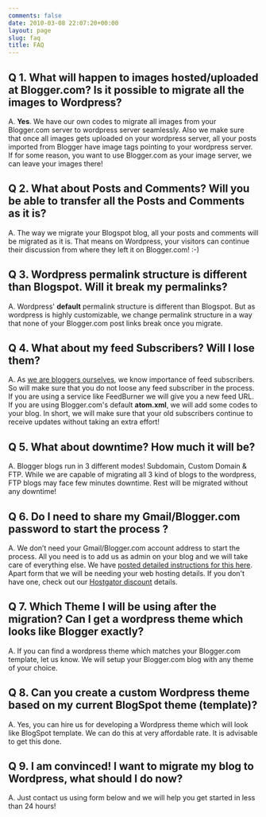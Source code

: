 ```yaml
---
comments: false
date: 2010-03-08 22:07:20+00:00
layout: page
slug: faq
title: FAQ
---
```

## Q 1. What will happen to images hosted/uploaded at Blogger.com? Is it possible to migrate all the images to Wordpress?

A. **Yes**. We have our own codes to migrate all images from your Blogger.com server to wordpress server seamlessly. Also we make sure that once all images gets uploaded on your wordpress server, all your posts imported from Blogger have image tags pointing to your wordpress server. If for some reason, you want to use Blogger.com as your image server, we can leave your images there!

## Q 2. What about Posts and Comments? Will you be able to transfer all the Posts and Comments as it is?

A. The way we migrate your Blogspot blog, all your posts and comments will be migrated as it is. That means on Wordpress, your visitors can continue their discussion from where they left it on Blogger.com! :-)

## Q 3. Wordpress permalink structure is different than Blogspot. Will it break my permalinks?

A. Wordpress' **default** permalink structure is different than Blogspot. But as wordpress is highly customizable, we change permalink structure in a way that none of your Blogger.com post links break once you migrate.

## Q 4. What about my feed Subscribers? Will I lose them?

A. As [we are bloggers ourselves](http://rtblogs.com/blog-list/), we know importance of feed subscribers. So will make sure that you do not loose any feed subscriber in the process.
If you are using a service like FeedBurner we will give you a new feed URL. If you are using Blogger.com's default **atom.xml**, we will add some codes to your blog. In short, we will make sure that your old subscribers continue to receive updates without taking an extra effort!

## Q 5. What about downtime? How much it will be?

A. Blogger blogs run in 3 different modes! Subdomain, Custom Domain & FTP. While we are capable of migrating all 3 kind of blogs to the wordpress, FTP blogs may face few minutes downtime. Rest will be migrated without any downtime!

## Q 6. Do I need to share my Gmail/Blogger.com password to start the process ?

A. We don’t need your Gmail/Blogger.com account address to start the process. All you need is to add us as admin on your blog and we will take care of everything else. We have [posted detailed instructions for this here](https://rtcamp.com/giving-admin-access-to-your-blogspot-blog-without-sharing-password/).
Apart form that we will be needing your web hosting details. If you don't have one, check out our [Hostgator discount](https://rtcamp.com/webhosts/hostgator/) details.

## Q 7. Which Theme I will be using after the migration? Can I get a wordpress theme which looks like Blogger exactly?

A. If you can find a wordpress theme which matches your Blogger.com template, let us know. We will setup your Blogger.com blog with any theme of your choice.

## Q 8. Can you create a custom Wordpress theme based on my current BlogSpot theme (template)?

A. Yes, you can hire us for developing a Wordpress theme which will look like BlogSpot template. We can do this at very affordable rate. It is advisable to get this done.

## Q 9. I am convinced! I want to migrate my blog to Wordpress, what should I do now?

A. Just contact us using form below and we will help you get started in less than 24 hours!
